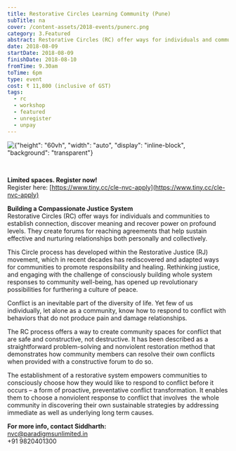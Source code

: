 ```yaml
---
title: Restorative Circles Learning Community (Pune)
subTitle: na
cover: /content-assets/2018-events/punerc.png
category: 3.Featured
abstract: Restorative Circles (RC) offer ways for individuals and communities to establish connection, discover meaning and recover power on profound levels.
date: 2018-08-09
startDate: 2018-08-09
finishDate: 2018-08-10
fromTime: 9.30am
toTime: 6pm
type: event
cost: ₹ 11,800 (inclusive of GST)
tags:
  - rc
  - workshop
  - featured
  - unregister
  - unpay
---
```


![{"height": "60vh", "width": "auto", "display": "inline-block", "background": "transparent"}](/content-assets/2018-events/RCPune_800X1200.png)

&nbsp;

**Limited spaces. Register now!** <br /> Register here: [https://www.tiny.cc/cle-nvc-apply](https://www.tiny.cc/cle-nvc-apply)

**Building a Compassionate Justice System** <br /> Restorative Circles (RC) offer ways for individuals and communities to establish connection, discover meaning and recover power on profound levels. They create forums for reaching agreements that help sustain effective and nurturing relationships both personally and collectively.

This Circle process has developed within the Restorative Justice (RJ) movement, which in recent decades has rediscovered and adapted ways for communities to promote responsibility and healing. Rethinking justice, and engaging with the challenge of consciously building whole system responses to community well-being, has opened up revolutionary possibilities for furthering a culture of peace.

Conflict is an inevitable part of the diversity of life. Yet few of us individually, let alone as a community, know how to respond to conflict with behaviors that do not produce pain and damage relationships.

The RC process offers a way to create community spaces for conflict that are safe and constructive, not destructive. It has been described as a straightforward problem-solving and nonviolent restoration method that demonstrates how community members can resolve their own conflicts when provided with a constructive forum to do so.

The establishment of a restorative system empowers communities to consciously choose how they would like to respond to conflict before it occurs – a form of proactive, preventative conflict transformation. It enables them to choose a nonviolent response to conflict that involves  the whole community in discovering their own sustainable strategies by addressing immediate as well as underlying long term causes.

**For more info, contact Siddharth:** <br /> nvc@paradigmsunlimited.in <br /> +91 9820401300